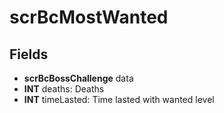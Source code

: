 # scrBcMostWanted

## Fields
* **scrBcBossChallenge** data
* **INT** deaths: Deaths
* **INT** timeLasted: Time lasted with wanted level